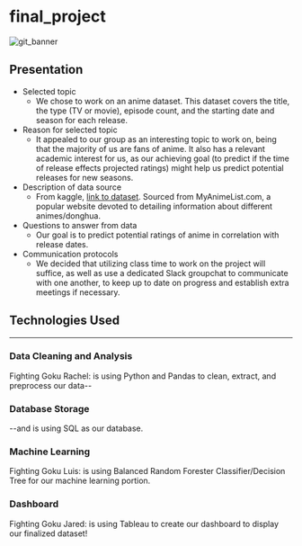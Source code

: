 # final_project

![git_banner](gitbanner.png)

## Presentation

* Selected topic
  - We chose to work on an anime dataset. This dataset covers the title, the type (TV or movie), episode count, and the starting date and season for each release.
* Reason for selected topic
  - It appealed to our group as an interesting topic to work on, being that the majority of us are fans of anime. It also has a relevant academic interest for us, as our achieving goal (to predict if the time of release effects projected ratings) might help us predict potential releases for new seasons.
* Description of data source
  - From kaggle, [link to dataset](https://www.kaggle.com/datasets/andreuvallhernndez/myanimelist). Sourced from MyAnimeList.com, a popular website devoted to detailing information about different animes/donghua.
* Questions to answer from data
  - Our goal is to predict potential ratings of anime in correlation with release dates.
* Communication protocols
  - We decided that utilizing class time to work on the project will suffice, as well as use a dedicated Slack groupchat to communicate with one another, to keep up to date on progress and establish extra meetings if necessary.



## Technologies Used
--------------------------------------------------------------------------------------------------

### Data Cleaning and Analysis
Fighting Goku Rachel: is using Python and Pandas to clean, extract, and preprocess our data--

### Database Storage
--and is using SQL as our database.

### Machine Learning
Fighting Goku Luis: is using Balanced Random Forester Classifier/Decision Tree for our machine learning portion.

### Dashboard
Fighting Goku Jared: is using Tableau to create our dashboard to display our finalized dataset!


